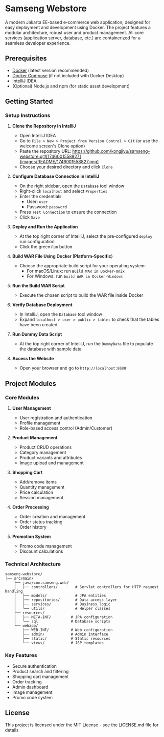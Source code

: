 # Samseng Webstore

A modern Jakarta EE-based e-commerce web application, designed for easy deployment and development using Docker. The project features a modular architecture, robust user and product management. All core services (application server, database, etc.) are containerized for a seamless developer experience.

## Prerequisites

- [Docker](https://www.docker.com/) (latest version recommended)
- [Docker Compose](https://docs.docker.com/compose/) (if not included with Docker Desktop)
- IntelliJ IDEA
- (Optional) Node.js and npm (for static asset development)

## Getting Started

### Setup Instructions

1. **Clone the Repository in IntelliJ**

   - Open IntelliJ IDEA
   - Go to `File > New > Project from Version Control > Git` (or use the welcome screen's Clone option)
   - Paste the repository URL: https://github.com/kongjiyu/samseng-webstore.git![1746001558827](images/README/1746001558827.png)
   - Choose your desired directory and click `Clone`
2. **Configure Database Connection in IntelliJ**

   - On the right sidebar, open the `Database` tool window
   - Right-click `localhost` and select `Properties`
   - Enter the credentials:
     - User: `user`
     - Password: `password`
   - Press `Test Connection` to ensure the connection
   - Click `Save`
3. **Deploy and Run the Application**

   - At the top right corner of IntelliJ, select the pre-configured `deploy` run configuration
   - Click the green `Run` button
4. **Build WAR File Using Docker (Platform-Specific)**

   - Choose the appropriate build script for your operating system:
     - For macOS/Linux: run `Build WAR in Docker-Unix`
     - For Windows: run `build WAR in Docker-Windows`
5. **Run the Build WAR Script**

   - Execute the chosen script to build the WAR file inside Docker
6. **Verify Database Deployment**

   - In IntelliJ, open the `Database` tool window
   - Expand `localhost > user > public > tables` to check that the tables have been created
7. **Run Dummy Data Script**

   - At the top right corner of IntelliJ, run the `DummyData` file to populate the database with sample data
8. **Access the Website**

   - Open your browser and go to `http://localhost:8080`

## Project Modules

### Core Modules

1. **User Management**

   - User registration and authentication
   - Profile management
   - Role-based access control (Admin/Customer)
2. **Product Management**

   - Product CRUD operations
   - Category management
   - Product variants and attributes
   - Image upload and management
3. **Shopping Cart**

   - Add/remove items
   - Quantity management
   - Price calculation
   - Session management
4. **Order Processing**

   - Order creation and management
   - Order status tracking
   - Order history
5. **Promotion System**

   - Promo code management
   - Discount calculations

### Technical Architecture

```
samseng-webstore/
│── src/main/
    ├── java/com.samseng.web/
    │   ├── controllers/        # Servlet controllers for HTTP request handling
    │   ├── models/             # JPA entities
    │   ├── repositories/       # Data access layer
    │   ├── services/           # Business logic
    │   └── utils/              # Helper classes
    ├── resources/
    │   ├── META-INF/         # JPA configuration
    │   └── sql               # Database scripts
    └── webapp/
        ├── WEB-INF/          # Web configuration
        ├── admin/            # Admin interface
        ├── static/           # Static resources
        └── views/            # JSP templates
```

### Key Features

- Secure authentication
- Product search and filtering
- Shopping cart management
- Order tracking
- Admin dashboard
- Image management
- Promo code system

## License

This project is licensed under the MIT License - see the LICENSE.md file for details
